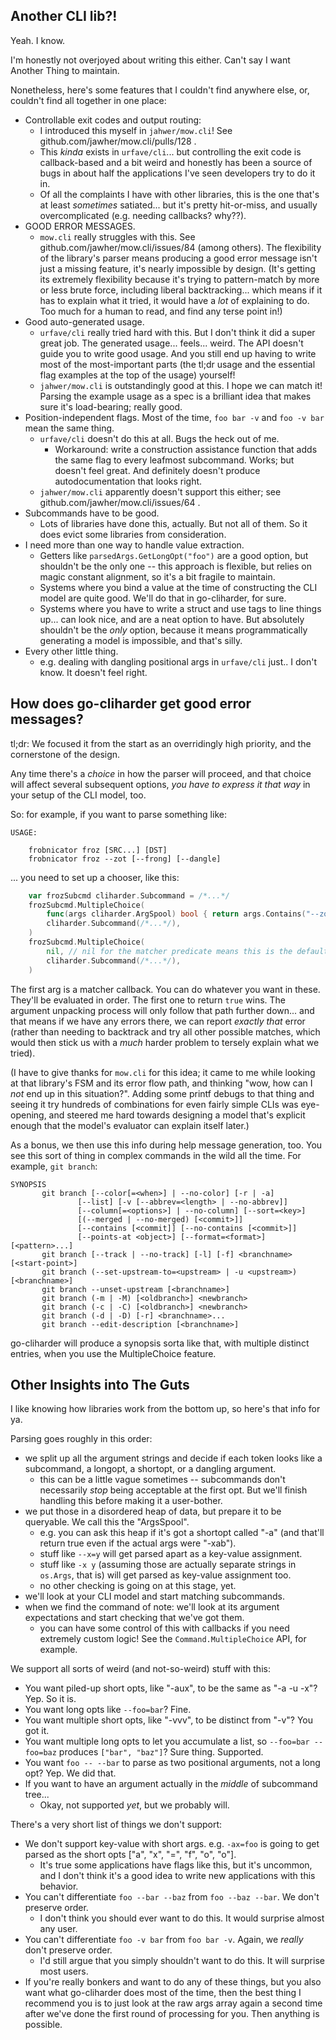 

Another CLI lib?!
-----------------

Yeah.  I know.

I'm honestly not overjoyed about writing this either.
Can't say I want Another Thing to maintain.

Nonetheless, here's some features that I couldn't find anywhere else, or, couldn't find all together in one place:

- Controllable exit codes and output routing:
	- I introduced this myself in `jahwer/mow.cli`!  See github.com/jawher/mow.cli/pulls/128 .
	- This _kinda_ exists in `urfave/cli`... but controlling the exit code is callback-based and a bit weird and honestly has been a source of bugs in about half the applications I've seen developers try to do it in.
	- Of all the complaints I have with other libraries, this is the one that's at least _sometimes_ satiated... but it's pretty hit-or-miss, and usually overcomplicated (e.g. needing callbacks?  why??).
- GOOD ERROR MESSAGES.
	- `mow.cli` really struggles with this.  See github.com/jawher/mow.cli/issues/84 (among others).  The flexibility of the library's parser means producing a good error message isn't just a missing feature, it's nearly impossible by design.  (It's getting its extremely flexibility because it's trying to pattern-match by more or less brute force, including liberal backtracking... which means if it has to explain what it tried, it would have a _lot_ of explaining to do.  Too much for a human to read, and find any terse point in!)
- Good auto-generated usage.
	- `urfave/cli` really tried hard with this.  But I don't think it did a super great job.  The generated usage... feels... weird.  The API doesn't guide you to write good usage.  And you still end up having to write most of the most-important parts (the tl;dr usage and the essential flag examples at the top of the usage) yourself!
	- `jahwer/mow.cli` is outstandingly good at this.  I hope we can match it!  Parsing the example usage as a spec is a brilliant idea that makes sure it's load-bearing; really good.
- Position-independent flags.  Most of the time, `foo bar -v` and `foo -v bar` mean the same thing.
	- `urfave/cli` doesn't do this at all.  Bugs the heck out of me.
		- Workaround: write a construction assistance function that adds the same flag to every leafmost subcommand.  Works; but doesn't feel great.  And definitely doesn't produce autodocumentation that looks right.
	- `jahwer/mow.cli` apparently doesn't support this either; see github.com/jawher/mow.cli/issues/64 .
- Subcommands have to be good.
	- Lots of libraries have done this, actually.  But not all of them.  So it does evict some libraries from consideration.
- I need more than one way to handle value extraction.
	- Getters like `parsedArgs.GetLongOpt("foo")` are a good option, but shouldn't be the only one -- this approach is flexible, but relies on magic constant alignment, so it's a bit fragile to maintain.
	- Systems where you bind a value at the time of constructing the CLI model are quite good.  We'll do that in go-cliharder, for sure.
	- Systems where you have to write a struct and use tags to line things up... can look nice, and are a neat option to have.  But absolutely shouldn't be the _only_ option, because it means programmatically generating a model is impossible, and that's silly.
- Every other little thing.
	- e.g. dealing with dangling positional args in `urfave/cli` just.. I don't know.  It doesn't feel right.


How does go-cliharder get good error messages?
----------------------------------------------

tl;dr: We focused it from the start as an overridingly high priority, and the cornerstone of the design.

Any time there's a _choice_ in how the parser will proceed, and that choice will affect several subsequent options, _you have to express it that way_ in your setup of the CLI model, too.

So: for example, if you want to parse something like:

```
USAGE:

	frobnicator froz [SRC...] [DST]
	frobnicator froz --zot [--frong] [--dangle]
```

... you need to set up a chooser, like this:

```go
	var frozSubcmd cliharder.Subcommand = /*...*/
	frozSubcmd.MultipleChoice(
		func(args cliharder.ArgSpool) bool { return args.Contains("--zot") },
		cliharder.Subcommand(/*...*/),
	)
	frozSubcmd.MultipleChoice(
		nil, // nil for the matcher predicate means this is the default / last resort.
		cliharder.Subcommand(/*...*/),
	)
```

The first arg is a matcher callback.  You can do whatever you want in these.
They'll be evaluated in order.  The first one to return `true` wins.
The argument unpacking process will only follow that path further down...
and that means if we have any errors there, we can report _exactly that_ error
(rather than needing to backtrack and try all other possible matches,
which would then stick us with a _much_ harder problem to tersely explain what we tried).

(I have to give thanks for `mow.cli` for this idea; it came to me while looking at
that library's FSM and its error flow path, and thinking "wow, how can I _not_ end up in this situation?".
Adding some printf debugs to that thing and seeing it try hundreds of combinations
for even fairly simple CLIs was eye-opening, and steered me hard towards
designing a model that's explicit enough that the model's evaluator can explain itself later.)

As a bonus, we then use this info during help message generation, too.
You see this sort of thing in complex commands in the wild all the time.  For example, `git branch`:

```
SYNOPSIS
       git branch [--color[=<when>] | --no-color] [-r | -a]
               [--list] [-v [--abbrev=<length> | --no-abbrev]]
               [--column[=<options>] | --no-column] [--sort=<key>]
               [(--merged | --no-merged) [<commit>]]
               [--contains [<commit]] [--no-contains [<commit>]]
               [--points-at <object>] [--format=<format>] [<pattern>...]
       git branch [--track | --no-track] [-l] [-f] <branchname> [<start-point>]
       git branch (--set-upstream-to=<upstream> | -u <upstream>) [<branchname>]
       git branch --unset-upstream [<branchname>]
       git branch (-m | -M) [<oldbranch>] <newbranch>
       git branch (-c | -C) [<oldbranch>] <newbranch>
       git branch (-d | -D) [-r] <branchname>...
       git branch --edit-description [<branchname>]
```

go-cliharder will produce a synopsis sorta like that, with multiple distinct entries,
when you use the MultipleChoice feature.


Other Insights into The Guts
----------------------------

I like knowing how libraries work from the bottom up, so here's that info for ya.

Parsing goes roughly in this order:

- we split up all the argument strings and decide if each token looks like a subcommand, a longopt, a shortopt, or a dangling argument.
	- this can be a little vague sometimes -- subcommands don't necessarily _stop_ being acceptable at the first opt.  But we'll finish handling this before making it a user-bother.
- we put those in a disordered heap of data, but prepare it to be queryable.  We call this the "ArgsSpool".
	- e.g. you can ask this heap if it's got a shortopt called "-a" (and that'll return true even if the actual args were "-xab").
	- stuff like `--x=y` will get parsed apart as a key-value assignment.
	- stuff like `-x y` (assuming those are actually separate strings in `os.Args`, that is) will get parsed as key-value assignment too.
	- no other checking is going on at this stage, yet.
- we'll look at your CLI model and start matching subcommands.
- when we find the command of note: we'll look at its argument expectations and start checking that we've got them.
	- you can have some control of this with callbacks if you need extremely custom logic!  See the `Command.MultipleChoice` API, for example.

We support all sorts of weird (and not-so-weird) stuff with this:

- You want piled-up short opts, like "-aux", to be the same as "-a -u -x"?  Yep.  So it is.
- You want long opts like `--foo=bar`?  Fine.
- You want multiple short opts, like "-vvv", to be distinct from "-v"?  You got it.
- You want multiple long opts to let you accumulate a list, so `--foo=bar --foo=baz` produces `["bar", "baz"]`?  Sure thing.  Supported.
- You want `foo -- --bar` to parse as two positional arguments, not a long opt?  Yep.  We did that.
- If you want to have an argument actually in the _middle_ of subcommand tree...
	- Okay, not supported _yet_, but we probably will.

There's a very short list of things we don't support:

- We don't support key-value with short args.  e.g. `-ax=foo` is going to get parsed as the short opts ["a", "x", "=", "f", "o", "o"].
	- It's true some applications have flags like this, but it's uncommon, and I don't think it's a good idea to write new applications with this behavior.
- You can't differentiate `foo --bar --baz` from `foo --baz --bar`.  We don't preserve order.
	- I don't think you should ever want to do this.  It would surprise almost any user.
- You can't differentiate `foo -v bar` from `foo bar -v`.  Again, we *really* don't preserve order.
	- I'd still argue that you simply shouldn't want to do this.  It will surprise most users.
- If you're really bonkers and want to do any of these things, but you also want what go-cliharder does most of the time, then the best thing I recommend you is to just look at the raw args array again a second time after we've done the first round of processing for you.  Then anything is possible.
